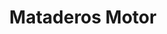 ---
title: "Mataderos Motor"
url: /ciudad-autonoma-de-buenos-aires/mataderos-motor/
shop: Autohaus
---